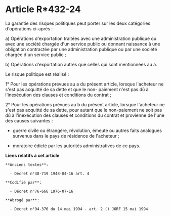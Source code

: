 # Article R*432-24

La garantie des risques politiques peut porter sur les deux catégories d'opérations ci-après :

a) Opérations d'exportation traitées avec une administration publique ou avec une société chargée d'un service public ou
donnant naissance à une obligation contractée par une administration publique ou par une société chargée d'un service
public ;

b) Opérations d'exportation autres que celles qui sont mentionnées au a.

Le risque politique est réalisé :

1° Pour les opérations prévues au a du présent article, lorsque l'acheteur ne s'est pas acquitté de sa dette et que le non-
paiement n'est pas dû à l'inexécution des clauses et conditions du contrat ;

2° Pour les opérations prévues au b du présent article, lorsque l'acheteur ne s'est pas acquitté de sa dette, pour autant que
le non-paiement ne soit pas dû à l'inexécution des clauses et conditions du contrat et provienne de l'une des causes
suivantes :

- guerre civile ou étrangère, révolution, émeute ou autres faits analogues survenus dans le pays de résidence de l'acheteur ;

- moratoire édicté par les autorités administratives de ce pays.

**Liens relatifs à cet article**

	**Anciens textes**:

	  - Décret n°48-719 1948-04-16 art. 4

	**Codifié par**:

	  - Décret n°76-666 1976-07-16

	**Abrogé par**:

	  - Décret n°94-376 du 14 mai 1994 - art. 2 () JORF 15 mai 1994
